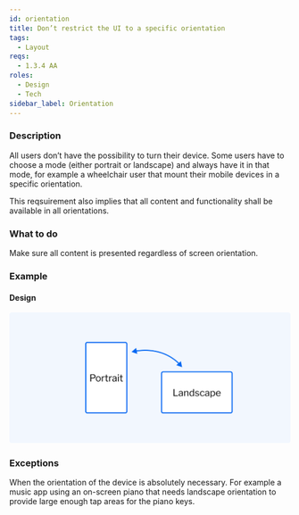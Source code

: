 ```yaml
---
id: orientation
title: Don’t restrict the UI to a specific orientation
tags:
  - Layout
reqs:
  - 1.3.4 AA
roles:
  - Design
  - Tech
sidebar_label: Orientation
---
```


### Description

All users don’t have the possibility to turn their device. Some users have to choose a mode (either portrait or landscape) and always have it in that mode, for example a wheelchair user that mount their mobile devices in a specific orientation.

This reqsuirement also implies that all content and functionality shall be available in all orientations.

### What to do

Make sure all content is presented regardless of screen orientation.

### Example

#### Design

![A vertical and a horizontal screen](https://github.com/daresaydigital/a11ychecklist/blob/master/static/img/orientation.png?raw=true)

### Exceptions

When the orientation of the device is absolutely necessary. For example a music app using an on-screen piano that needs landscape orientation to provide large enough tap areas for the piano keys.
